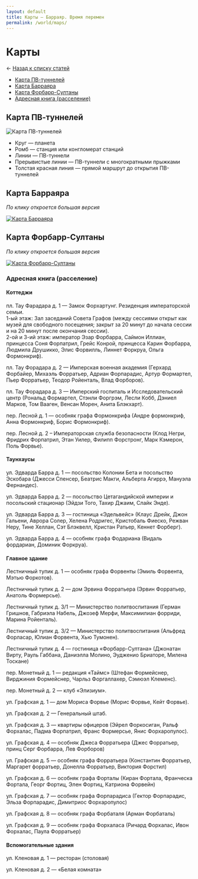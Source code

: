 ```yaml
---
layout: default
title: Карты — Барраяр. Время перемен
permalink: /world/maps/
---
```


# Карты

&larr; [Назад к списку статей](/world/)

- [Карта ПВ-туннелей](/world/maps/#section-1)
- [Карта Барраяра](/world/maps/#section-2)
- [Карта Форбарр-Султаны](/world/maps/#section-3)
- [Адресная книга (расселение)](/world/maps/#section-4)

## Карта ПВ-туннелей

<img src="https://img-fotki.yandex.ru/get/215222/21845812.b/0_192b41_71ff0152_orig" alt="Карта ПВ-туннелей">

- Круг — планета
- Ромб — станция или конгломерат станций
- Линии — ПВ-туннели
- Прерывистые линии — ПВ-туннели с многократными прыжками
- Толстая красная линия — прямой маршрут до открытия ПВ-туннелей

## Карта Барраяра

_По клику откроется большая версия_

<a href="https://img-fotki.yandex.ru/get/196365/21845812.b/0_192c5d_16a69271_orig" target="_blank"><img src="https://img-fotki.yandex.ru/get/196365/21845812.b/0_192c5d_16a69271_XL" alt="Карта Барраяра" /></a>

## Карта Форбарр-Султаны

_По клику откроется большая версия_

<a href="https://img-fotki.yandex.ru/get/228104/21845812.b/0_192c91_d2ab7993_orig"><img src="https://img-fotki.yandex.ru/get/228104/21845812.b/0_192c91_d2ab7993_XL" alt="Карта Форбарр-Султаны"></a>

### Адресная книга (расселение)

#### Коттеджи

пл. Тау Фарадара д. 1 — Замок Форхартунг. Резиденция императорской семьи.  
1-ый этаж: Зал заседаний Совета Графов (между сессиями открыт как музей для свободного посещения; закрыт за 20 минут до начала сессии и на 20 минут после окончания сессии).  
2-ой и 3-ий этаж: император Эзар Форбарра, Саймон Иллиан, принцесса Соня Форпатрил, Грейс Конрой, принцесса Карин Форбарра, Людмила Друшикко, Элис Форвилль, Линнет Форкруа, Ольга Формонкриф).

пл. Тау Форадара д. 2 — Имперская военная академия (Герхард Форбайер, Михаэль Форратьер, Адриан Форпарадис, Артур Формартел, Пьер Форратьер, Теодор Ройенталь, Влад Форборов).

пл. Тау Форадара д. 3 — Имперский госпиталь и Исследовательский центр (Рональд Формартел, Стэнли Форгрэм, Лесли Кобб, Дэниел Марков, Том Вааген, Венсан Морен, Анита Блэкхарт).

пер. Лесной д. 1 — особняк графа Формонкрифа (Андре формонкриф, Анна Формонкриф, Борис Формонкриф).

пер. Лесной д. 2 – Императорская служба безопасности (Клод Негри, Фридрих Форпатрил, Этан Уилер, Филипп Форстронг, Марк Кэмерон, Поль Форвье).

#### Таунхаусы

ул. Эдварда Барра д. 1 — посольство Колонии Бета и посольство Эскобара (Джесси Спенсер, Беатрис Макги, Альберта Агиррэ, Мануэла Фернандес).

ул. Эдварда Барра д. 2 — посольство Цетагандийской империи и посольский стационар (Эйдзи Того, Тахир Джаим, Слайк Энде).

ул. Эдварда Барра д. 3 — гостиница «Эдельвейс» (Клаус Дрейк, Джон Гальени, Аврора Солер, Хелена Родригес, Кристобаль Фиеско, Режван Неру, Тине Хеллан, Сэт Блэквелл, Кристан Ратьер, Кеннет Форберг).

ул. Эдварда Барра д. 4 — особняк графа Фодариана (Видаль фордариан, Доминик Форкруа).

#### Главное здание

Лестничный тупик д. 1 — особняк графа Форвенты (Эмиль Форвента, Мэтью Форкотов).

Лестничный тупик д. 2 — дом Эрвина Форратьера (Эрвин Форратьер, Анатоль Формерсье).

Лестничный тупик д. 3/1 — Министерство политвоспитания (Герман Гришнов, Габриэла Набель, Джозеф Мерфи, Максимилиан форриди, Марина Ройенталь).

Лестничный тупик д. 3/2 — Министерство  политвоспитания (Альфред Форласар, Юлиан Форвента, Хью Тумонен).

Лестничный тупик д. 4 — гостиница «Форбарр-Султана» (Джонатан Вирту, Рауль Габбана, Даниэлла Молино, Эудженио Бриаторе, Милена Тоскане)

пер. Монетный д. 1 — редакция «Таймс» (Штефан Формейснер, Вирджиния Формейснер, Чарльз Форгаллахер, Сэмюэл Клеменс).

пер. Монетный д. 2 — клуб «Элизиум».

ул. Графская д. 1 — дом Мориса Форвье (Морис Форвье, Кейт Форвье).

ул. Графская д. 2 — Генеральный штаб.

ул. Графская д. 3 — квартиры офицеров (Эйрел Форкосиган, Ральф Форхалас, Падма Форпатрил, Франс Формерсье, Янис Форхаропулос).

ул. Графская д. 4 — особняк Джеса Форратьера (Джес Форратьер, принц Серг Форбарра, Лев Форборов)

ул. Графская д. 5 — особняк графа Форратьера (Константин Форратьер, Маргарет форратьер, Донелла Форратьер, Виктория Форстил)

ул. Графская д. 6 — особняк графа Форталы (Киран Фортала, Франческа Фортала, Георг Фортиц, Элен Фортиц, Катриона Форвейн)

ул. Графская д. 7 — особняк графа Форпарадиса (Гектор Форпарадис, Эльза Форпарадис, Димитриос Форхаропулос)

ул. Графская д. 8 — особняк графа Форбаталя (Арман Форбаталь)

ул. Графская д. 9 — особняк графа Форхаласа (Ричард Форхалас, Ивон Форхалас, Паула Форратьер)

#### Вспомогательные здания

ул. Кленовая д. 1 — ресторан (столовая)

ул. Кленовая д. 2 — «Белая комната»
